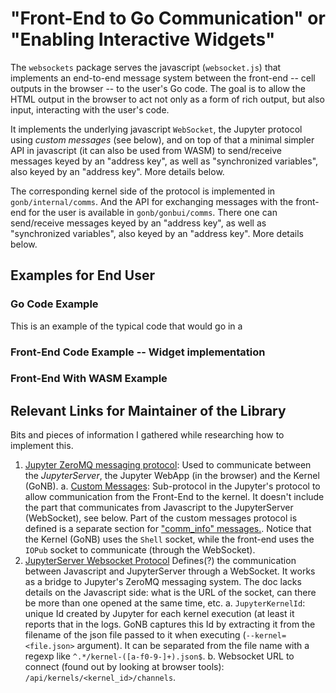 # "Front-End to Go Communication" or "Enabling Interactive Widgets"

The `websockets` package serves the javascript (`websocket.js`) that implements an end-to-end message
system between the front-end -- cell outputs in the browser -- to the user's Go code.
The goal is to allow the HTML output in the browser to act not only as a form
of rich output, but also input, interacting with the user's code.

It implements the underlying javascript `WebSocket`, the Jupyter protocol using _custom messages_ (see below), and
on top of that a minimal simpler API in javascript (it can also be used from WASM) to send/receive messages keyed
by an "address key", as well as "synchronized variables", also keyed by an "address key". More details below.

The corresponding kernel side of the protocol is implemented in `gonb/internal/comms`. And the API for exchanging
messages with the front-end for the user is available in `gonb/gonbui/comms`. There one can send/receive messages keyed
by an "address key", as well as "synchronized variables", also keyed by an "address key". More details below.

## Examples for End User

### Go Code Example

This is an example of the typical code that would go in a 

### Front-End Code Example -- Widget implementation


### Front-End With WASM Example


## Relevant Links for Maintainer of the Library

Bits and pieces of information I gathered while researching how to implement this.

1. [Jupyter ZeroMQ messaging protocol](https://jupyter-client.readthedocs.io/en/latest/messaging.html):
   Used to communicate between the _JupyterServer_, the Jupyter WebApp (in the browser) and the 
   Kernel (GoNB).
   a. [Custom Messages](https://jupyter-client.readthedocs.io/en/latest/messaging.html#custom-messages):
      Sub-protocol in the Jupyter's protocol to allow communication from the Front-End to the kernel.
      It doesn't include the part that communicates from Javascript to the JupyterServer (WebSocket),
      see below. Part of the custom messages protocol is defined is a separate section for
      ["comm_info" messages.](https://jupyter-client.readthedocs.io/en/latest/messaging.html#comm-info).
      Notice that the Kernel (GoNB) uses the `Shell` socket, while the front-end uses the `IOPub`
      socket to communicate (through the WebSocket).
2. [JupyterServer Websocket Protocol](https://jupyter-server.readthedocs.io/en/latest/developers/websocket-protocols.html)
   Defines(?) the communication between Javascript and JupyterServer through a WebSocket. 
   It works as a bridge to Jupyter's ZeroMQ messaging system.
   The doc lacks details on the Javascript side: what is the URL of the socket, can there be more than
   one opened at the same time, etc.
   a. `JupyterKernelId`: unique Id created by Jupyter for each kernel execution (at least it reports that 
      in the logs. GoNB captures this Id by extracting it from the filename of the json file passed to
      it when executing (`--kernel=<file.json>` argument). It can be separated from the file name with 
      a regexp like `^.*/kernel-([a-f0-9-]+).json$`. 
   b. Websocket URL to connect (found out by looking at browser tools): 
      `/api/kernels/<kernel_id>/channels`.

